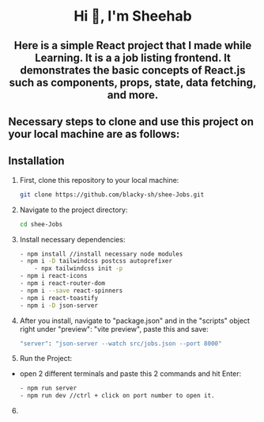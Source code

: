 <h1 align="center"> Hi 👋, I'm Sheehab</h1>

<h2 align="center">Here is a simple React project that I made while Learning. It is a a job listing frontend. It demonstrates the basic concepts of React.js such as components, props, state, data fetching, and more.</h2>

<h2> Necessary steps to clone and use this project on your local machine are as follows: </h2>

## Installation

1. First, clone this repository to your local machine:
   ```bash
   git clone https://github.com/blacky-sh/shee-Jobs.git

2. Navigate to the project directory:
    ```bash
    cd shee-Jobs

3. Install necessary dependencies:
    ```bash
    - npm install //install necessary node modules
    - npm i -D tailwindcss postcss autoprefixer
        - npx tailwindcss init -p
    - npm i react-icons
    - npm i react-router-dom
    - npm i --save react-spinners
    - npm i react-toastify
    - npm i -D json-server

4. After you install, navigate to "package.json" and in the "scripts" object right under "preview": "vite preview", paste this and save:
    ```bash
    "server": "json-server --watch src/jobs.json --port 8000"

5. Run the Project:
- open 2 different terminals and paste this 2 commands and hit Enter:
    ```bash
    - npm run server
    - npm run dev //ctrl + click on port number to open it.

6.



